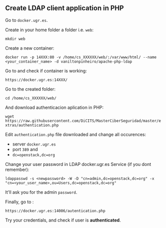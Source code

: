 ## Create LDAP client application in PHP

Go to ``docker.ugr.es``.

Create in your home folder a folder i.e. ```web```:

```mkdir web```

Create a new container:

```docker run -p 14XXX:80 -v /home/cs_XXXXXX/web/:/var/www/html/ --name <your_container_name> -d vaniltonpinheiro/apache-php-ldap```

Go to and check if container is working:

```https://docker.ugr.es:14XXX/```

Go to the created folder:

```cd /home/cs_XXXXXX/web/```

And download authenticacion aplication in PHP:

```wget https://raw.githubusercontent.com/DiCITS/MasterCiberSeguridad/master/extras/authentication.php```

Edit ```authentication.php``` file downloaded and change all occurences:
- server ```docker.ugr.es```
- port ```389``` and
- ```dc=openstack,dc=org ```


Change your user password in LDAP docker.ugr.es Service  (if you dont remember):

```ldappasswd -s <newpassword> -W -D "cn=admin,dc=openstack,dc=org" -x "cn=<your_user_name>,ou=Users,dc=openstack,dc=org"```

It'll ask you for the admin ```password```.

Finally, go to :

```https://docker.ugr.es:14006/autentication.php```

Try your credentials, and check if user is **authenticated**.






